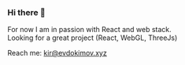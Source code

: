 ### Hi there 👋

For now I am in passion with React and web stack.
<br/> Looking for a great project (React, WebGL, ThreeJs)

Reach me: kir@evdokimov.xyz
